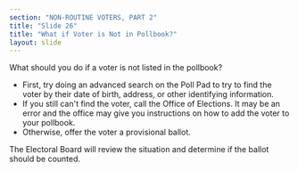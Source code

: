 ```yaml
---
section: "NON-ROUTINE VOTERS, PART 2"
title: "Slide 26"
title: "What if Voter is Not in Pollbook?"
layout: slide
---
```


What should you do if a voter is not listed in the pollbook?

- First, try doing an advanced search on the Poll Pad to try to find the voter by their date of birth, address, or other identifying information.
- If you still can't find the voter, call the Office of Elections. It may be an error and the office may give you instructions on how to add the voter to your pollbook.
- Otherwise, offer the voter a provisional ballot.

The Electoral Board will review the situation and determine if the ballot should be counted.